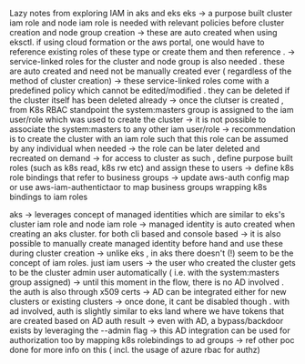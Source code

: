 Lazy notes from exploring IAM in aks and eks
eks
-> a purpose built cluster iam role and node iam role is needed with relevant policies before cluster creation and node group creation
-> these are auto created when using eksctl. if using cloud formation or the aws portal, one would have to reference existing roles of these type or create them and then reference .
-> service-linked roles for the cluster and node group is also needed . these are auto created and need not be manually created ever ( regardless of the method of cluster creation)
-> these service-linked roles come with a predefined policy which cannot be edited/modified . they can be deleted if the cluster itself has been deleted already
-> once the clutser is created , from K8s RBAC standpoint the system:masters group is assigned to the iam user/role which was used to create the cluster
-> it is not possible to associate the system:masters to any other iam user/role
-> recommendation is to create the cluster with an iam role such that this role can be assumed by any individual when needed
-> the role can be later deleted and recreated on demand
-> for access to cluster as such , define purpose built roles (such as k8s read, k8s rw etc) and assign these to users
-> define k8s role bindings that refer to business groups
-> update aws-auth config map or use aws-iam-authentictaor to map business groups wrapping k8s bindings to iam roles

aks
-> leverages concept of managed identities which are similar to eks's cluster iam role and node iam role
-> managed identity is auto created when creating an aks cluster. for both cli based and console based
-> it is also possible to manually create managed identity before hand and use these during cluster creation
-> unlike eks , in aks there doesn't (!) seem to be the concept of iam roles. just iam users
-> the user who created the cluster gets to be the cluster admin user automatically ( i.e. with the system:masters group assigned)
-> until this moment in the flow, there is no AD involved . the auth is also through x509 certs
-> AD can be integrated either for new clusters or existing clusters
-> once done, it cant be disabled though . with ad involved, auth is slightly similar to eks land where we have tokens that are created based on AD auth result
-> even with AD, a bypass/backdoor exists by leveraging the --admin flag
-> this AD integration can be used for authorization too by mapping k8s rolebindings to ad groups
-> ref other poc done for more info on this ( incl. the usage of azure rbac for authz)
